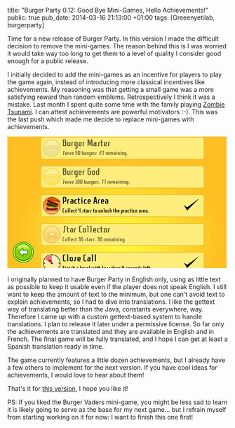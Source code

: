 title: "Burger Party 0.12: Good Bye Mini-Games, Hello Achievements!"
public: true
pub_date: 2014-03-16 21:13:00 +01:00
tags: [Greeenyetilab, burgerparty]


Time for a new release of Burger Party. In this version I made the difficult decision to remove the mini-games. The reason behind this is I was worried it would take way too long to get them to a level of quality I consider good enough for a public release.

I initially decided to add the mini-games as an incentive for players to play the game again, instead of introducing more classical incentives like achievements. My reasoning was that getting a small game was a more satisfying reward than random emblems. Retrospectively I think it was a mistake. Last month I spent quite some time with the family playing [Zombie Tsunami][zt]. I can attest achievements are powerful motivators :-). This was the last push which made me decide to replace mini-games with achievements.

[![Achievements](/projects/burgerparty/0.12/thumb-achievements.png)](/projects/burgerparty/0.12/achievements.png)

[zt]: https://play.google.com/store/apps/details?id=net.mobigame.zombietsunami

I originally planned to have Burger Party in English only, using as little text as possible to keep it usable even if the player does not speak English. I still want to keep the amount of text to the minimum, but one can't avoid text to explain achievements, so I had to dive into translations. I like the gettext way of translating better than the Java, constants everywhere, way. Therefore I came up with a custom gettext-based system to handle translations. I plan to release it later under a permissive license. So far only the achievements are translated and they are available in English and in French. The final game will be fully translated, and I hope I can get at least a Spanish translation ready in time.

The game currently features a little dozen achievements, but I already have a few others to implement for the next version. If you have cool ideas for achievements, I would love to hear about them!

That's it for [this version](/projects/burgerparty/), I hope you like it!

PS: If you liked the Burger Vaders mini-game, you might be less sad to learn it is likely going to serve as the base for my next game... but I refrain myself from starting working on it for now: I want to finish this one first!
